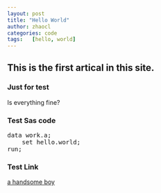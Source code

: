 ```yaml
---
layout: post
title: "Hello World"
author: zhaocl
categories: code
tags:   [hello, world]
---
```


## This is the first artical in this site.
### Just for test

Is everything fine?

### Test Sas code

<pre>
data work.a;
	set hello.world;
run;
</pre>


### Test Link

[a handsome boy](http://zhaocl.com/)
